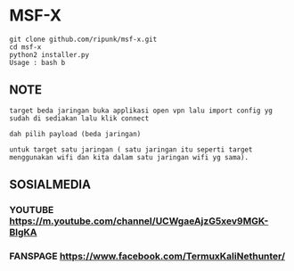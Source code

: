 # MSF-X
```
git clone github.com/ripunk/msf-x.git
cd msf-x                                            
python2 installer.py                                 
Usage : bash b                          
```
## NOTE
```
target beda jaringan buka applikasi open vpn lalu import config yg sudah di sediakan lalu klik connect

dah pilih payload (beda jaringan)

untuk target satu jaringan ( satu jaringan itu seperti target menggunakan wifi dan kita dalam satu jaringan wifi yg sama).                             
```

## SOSIALMEDIA

### YOUTUBE https://m.youtube.com/channel/UCWgaeAjzG5xev9MGK-BlgKA

### FANSPAGE https://www.facebook.com/TermuxKaliNethunter/

